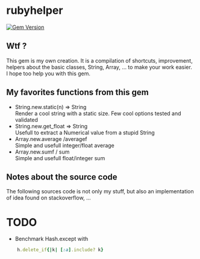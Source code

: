 # rubyhelper

[![Gem Version](https://badge.fury.io/rb/rubyhelper.svg)](http://badge.fury.io/rb/rubyhelper)
  
## Wtf ?
This gem is my own creation. It is a compilation of shortcuts, improvement,
helpers about the basic classes, String, Array, ... to make your work easier.  
I hope too help you with this gem.
  
## My favorites functions from this gem
- String.new.static(n) => String  
	Render a cool string with a static size. Few cool options tested and validated
- String.new.get_float => String  
	Usefull to extract a Numerical value from a stupid String
- Array.new.average /averagef  
	Simple and usefull integer/float average
- Array.new.sumf / sum  
	Simple and usefull float/integer sum
  
## Notes about the source code
The following sources code is not only my stuff, but also an implementation of idea found on stackoverflow, ...
  
# TODO
- Benchmark Hash.except with
```ruby
	h.delete_if{|k| [:a].include? k}
```
